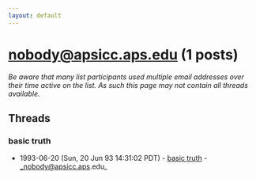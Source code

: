 ```yaml
---
layout: default
---
```


# nobody@apsicc.aps.edu (1 posts)

_Be aware that many list participants used multiple email addresses over their time active on the list. As such this page may not contain all threads available._

## Threads

### basic truth
+ 1993-06-20 (Sun, 20 Jun 93 14:31:02 PDT) - [basic truth](/archive/1993/06/a2410e8217cf907d49e18965d35b354120ef03b56a4dca04f8838f014b4b381b) - _nobody@apsicc.aps.edu_

